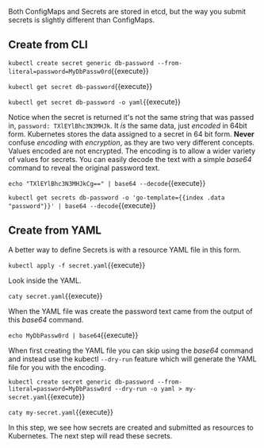 Both ConfigMaps and Secrets are stored in etcd, but the way you submit secrets is slightly different than ConfigMaps.

## Create from CLI ##

`kubectl create secret generic db-password --from-literal=password=MyDbPassw0rd`{{execute}}

`kubectl get secret db-password`{{execute}}

`kubectl get secret db-password -o yaml`{{execute}}

Notice when the secret is returned it's not the same string that was passed in, `password: TXlEYlBhc3N3MHJk`. It _is_ the same data, just _encoded_ in 64bit form. Kubernetes stores the data assigned to a secret in 64 bit form. __Never__ confuse _encoding_ with _encryption_, as they are two very different concepts. Values encoded are not encrypted. The encoding is to allow a wider variety of values for secrets. You can easily decode the text with a simple _base64_ command to reveal the original password text.

`echo "TXlEYlBhc3N3MHJkCg==" | base64 --decode`{{execute}}

`kubectl get secrets db-password -o 'go-template={{index .data "password"}}' | base64 --decode`{{execute}}

## Create from YAML ##

A better way to define Secrets is with a resource YAML file in this form.

`kubectl apply -f secret.yaml`{{execute}}

Look inside the YAML.

`caty secret.yaml`{{execute}}

When the YAML file was create the password text came from the output of this _base64_ command.

`echo MyDbPassw0rd | base64`{{execute}}

When first creating the YAML file you can skip using the _base64_ command and instead use the kubectl `--dry-run` feature which will generate the YAML file for you with the encoding.

`kubectl create secret generic db-password --from-literal=password=MyDbPassw0rd --dry-run -o yaml > my-secret.yaml`{{execute}}

`caty my-secret.yaml`{{execute}}

In this step, we see how secrets are created and submitted as resources to Kubernetes. The next step will read these secrets.
